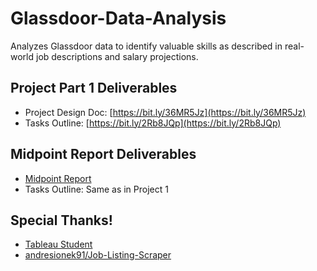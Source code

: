 # Glassdoor-Data-Analysis
Analyzes Glassdoor data to identify valuable skills as described in real-world job descriptions and salary projections.


## Project Part 1 Deliverables
* Project Design Doc: [https://bit.ly/36MR5Jz](https://bit.ly/36MR5Jz)
* Tasks Outline: [https://bit.ly/2Rb8JQp](https://bit.ly/2Rb8JQp)

## Midpoint Report Deliverables
* [Midpoint Report](https://docs.google.com/document/d/1HGTzxluqOWFXDtLtGHYdjhkyJofw1k4SzZEl-8Ty1ps/edit?usp=sharing)
* Tasks Outline: Same as in Project 1


## Special Thanks!
* [Tableau Student](https://www.tableau.com/academic/students?utm_campaign_id=2019176&utm_campaign=Prospecting-PROD-ALL-ALL-ALL-ALL&utm_medium=Paid+Search&utm_source=Google+Search&utm_language=EN&utm_country=USCA&kw=tableau%20for%20students&adgroup=CTX-Brand-Student-E&adused=329525252158&matchtype=e&placement=&gclid=EAIaIQobChMIk5z3-8eL5wIVmMJkCh3BowH_EAAYASAAEgJwSPD_BwE&gclsrc=aw.ds)
* [andresionek91/Job-Listing-Scraper](https://github.com/andresionek91/Job-Listing-Scraper)

